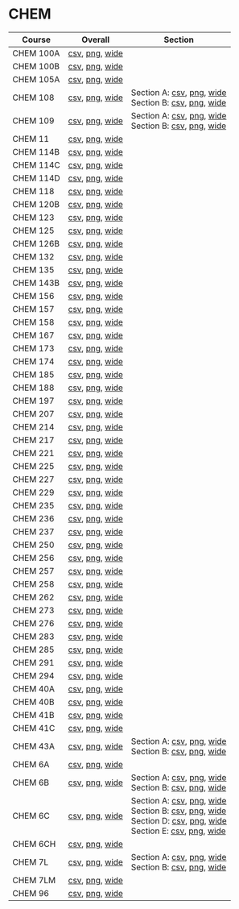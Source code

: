 # CHEM

| Course | Overall | Section |
| ------ | ------- | ------- |
| CHEM 100A | [csv](https://github.com/UCSD-Historical-Enrollment-Data/2025Spring/blob/main/overall/CHEM%20100A.csv), [png](https://raw.githubusercontent.com/UCSD-Historical-Enrollment-Data/2025Spring/main/plot_overall/CHEM%20100A.png), [wide](https://raw.githubusercontent.com/UCSD-Historical-Enrollment-Data/2025Spring/main/plot_overall_wide/CHEM%20100A.png) |  |
| CHEM 100B | [csv](https://github.com/UCSD-Historical-Enrollment-Data/2025Spring/blob/main/overall/CHEM%20100B.csv), [png](https://raw.githubusercontent.com/UCSD-Historical-Enrollment-Data/2025Spring/main/plot_overall/CHEM%20100B.png), [wide](https://raw.githubusercontent.com/UCSD-Historical-Enrollment-Data/2025Spring/main/plot_overall_wide/CHEM%20100B.png) |  |
| CHEM 105A | [csv](https://github.com/UCSD-Historical-Enrollment-Data/2025Spring/blob/main/overall/CHEM%20105A.csv), [png](https://raw.githubusercontent.com/UCSD-Historical-Enrollment-Data/2025Spring/main/plot_overall/CHEM%20105A.png), [wide](https://raw.githubusercontent.com/UCSD-Historical-Enrollment-Data/2025Spring/main/plot_overall_wide/CHEM%20105A.png) |  |
| CHEM 108 | [csv](https://github.com/UCSD-Historical-Enrollment-Data/2025Spring/blob/main/overall/CHEM%20108.csv), [png](https://raw.githubusercontent.com/UCSD-Historical-Enrollment-Data/2025Spring/main/plot_overall/CHEM%20108.png), [wide](https://raw.githubusercontent.com/UCSD-Historical-Enrollment-Data/2025Spring/main/plot_overall_wide/CHEM%20108.png) | Section A: [csv](https://github.com/UCSD-Historical-Enrollment-Data/2025Spring/blob/main/section/CHEM%20108_A.csv), [png](https://raw.githubusercontent.com/UCSD-Historical-Enrollment-Data/2025Spring/main/plot_section/CHEM%20108_A.png), [wide](https://raw.githubusercontent.com/UCSD-Historical-Enrollment-Data/2025Spring/main/plot_section_wide/CHEM%20108_A.png)<br>Section B: [csv](https://github.com/UCSD-Historical-Enrollment-Data/2025Spring/blob/main/section/CHEM%20108_B.csv), [png](https://raw.githubusercontent.com/UCSD-Historical-Enrollment-Data/2025Spring/main/plot_section/CHEM%20108_B.png), [wide](https://raw.githubusercontent.com/UCSD-Historical-Enrollment-Data/2025Spring/main/plot_section_wide/CHEM%20108_B.png) |
| CHEM 109 | [csv](https://github.com/UCSD-Historical-Enrollment-Data/2025Spring/blob/main/overall/CHEM%20109.csv), [png](https://raw.githubusercontent.com/UCSD-Historical-Enrollment-Data/2025Spring/main/plot_overall/CHEM%20109.png), [wide](https://raw.githubusercontent.com/UCSD-Historical-Enrollment-Data/2025Spring/main/plot_overall_wide/CHEM%20109.png) | Section A: [csv](https://github.com/UCSD-Historical-Enrollment-Data/2025Spring/blob/main/section/CHEM%20109_A.csv), [png](https://raw.githubusercontent.com/UCSD-Historical-Enrollment-Data/2025Spring/main/plot_section/CHEM%20109_A.png), [wide](https://raw.githubusercontent.com/UCSD-Historical-Enrollment-Data/2025Spring/main/plot_section_wide/CHEM%20109_A.png)<br>Section B: [csv](https://github.com/UCSD-Historical-Enrollment-Data/2025Spring/blob/main/section/CHEM%20109_B.csv), [png](https://raw.githubusercontent.com/UCSD-Historical-Enrollment-Data/2025Spring/main/plot_section/CHEM%20109_B.png), [wide](https://raw.githubusercontent.com/UCSD-Historical-Enrollment-Data/2025Spring/main/plot_section_wide/CHEM%20109_B.png) |
| CHEM 11 | [csv](https://github.com/UCSD-Historical-Enrollment-Data/2025Spring/blob/main/overall/CHEM%2011.csv), [png](https://raw.githubusercontent.com/UCSD-Historical-Enrollment-Data/2025Spring/main/plot_overall/CHEM%2011.png), [wide](https://raw.githubusercontent.com/UCSD-Historical-Enrollment-Data/2025Spring/main/plot_overall_wide/CHEM%2011.png) |  |
| CHEM 114B | [csv](https://github.com/UCSD-Historical-Enrollment-Data/2025Spring/blob/main/overall/CHEM%20114B.csv), [png](https://raw.githubusercontent.com/UCSD-Historical-Enrollment-Data/2025Spring/main/plot_overall/CHEM%20114B.png), [wide](https://raw.githubusercontent.com/UCSD-Historical-Enrollment-Data/2025Spring/main/plot_overall_wide/CHEM%20114B.png) |  |
| CHEM 114C | [csv](https://github.com/UCSD-Historical-Enrollment-Data/2025Spring/blob/main/overall/CHEM%20114C.csv), [png](https://raw.githubusercontent.com/UCSD-Historical-Enrollment-Data/2025Spring/main/plot_overall/CHEM%20114C.png), [wide](https://raw.githubusercontent.com/UCSD-Historical-Enrollment-Data/2025Spring/main/plot_overall_wide/CHEM%20114C.png) |  |
| CHEM 114D | [csv](https://github.com/UCSD-Historical-Enrollment-Data/2025Spring/blob/main/overall/CHEM%20114D.csv), [png](https://raw.githubusercontent.com/UCSD-Historical-Enrollment-Data/2025Spring/main/plot_overall/CHEM%20114D.png), [wide](https://raw.githubusercontent.com/UCSD-Historical-Enrollment-Data/2025Spring/main/plot_overall_wide/CHEM%20114D.png) |  |
| CHEM 118 | [csv](https://github.com/UCSD-Historical-Enrollment-Data/2025Spring/blob/main/overall/CHEM%20118.csv), [png](https://raw.githubusercontent.com/UCSD-Historical-Enrollment-Data/2025Spring/main/plot_overall/CHEM%20118.png), [wide](https://raw.githubusercontent.com/UCSD-Historical-Enrollment-Data/2025Spring/main/plot_overall_wide/CHEM%20118.png) |  |
| CHEM 120B | [csv](https://github.com/UCSD-Historical-Enrollment-Data/2025Spring/blob/main/overall/CHEM%20120B.csv), [png](https://raw.githubusercontent.com/UCSD-Historical-Enrollment-Data/2025Spring/main/plot_overall/CHEM%20120B.png), [wide](https://raw.githubusercontent.com/UCSD-Historical-Enrollment-Data/2025Spring/main/plot_overall_wide/CHEM%20120B.png) |  |
| CHEM 123 | [csv](https://github.com/UCSD-Historical-Enrollment-Data/2025Spring/blob/main/overall/CHEM%20123.csv), [png](https://raw.githubusercontent.com/UCSD-Historical-Enrollment-Data/2025Spring/main/plot_overall/CHEM%20123.png), [wide](https://raw.githubusercontent.com/UCSD-Historical-Enrollment-Data/2025Spring/main/plot_overall_wide/CHEM%20123.png) |  |
| CHEM 125 | [csv](https://github.com/UCSD-Historical-Enrollment-Data/2025Spring/blob/main/overall/CHEM%20125.csv), [png](https://raw.githubusercontent.com/UCSD-Historical-Enrollment-Data/2025Spring/main/plot_overall/CHEM%20125.png), [wide](https://raw.githubusercontent.com/UCSD-Historical-Enrollment-Data/2025Spring/main/plot_overall_wide/CHEM%20125.png) |  |
| CHEM 126B | [csv](https://github.com/UCSD-Historical-Enrollment-Data/2025Spring/blob/main/overall/CHEM%20126B.csv), [png](https://raw.githubusercontent.com/UCSD-Historical-Enrollment-Data/2025Spring/main/plot_overall/CHEM%20126B.png), [wide](https://raw.githubusercontent.com/UCSD-Historical-Enrollment-Data/2025Spring/main/plot_overall_wide/CHEM%20126B.png) |  |
| CHEM 132 | [csv](https://github.com/UCSD-Historical-Enrollment-Data/2025Spring/blob/main/overall/CHEM%20132.csv), [png](https://raw.githubusercontent.com/UCSD-Historical-Enrollment-Data/2025Spring/main/plot_overall/CHEM%20132.png), [wide](https://raw.githubusercontent.com/UCSD-Historical-Enrollment-Data/2025Spring/main/plot_overall_wide/CHEM%20132.png) |  |
| CHEM 135 | [csv](https://github.com/UCSD-Historical-Enrollment-Data/2025Spring/blob/main/overall/CHEM%20135.csv), [png](https://raw.githubusercontent.com/UCSD-Historical-Enrollment-Data/2025Spring/main/plot_overall/CHEM%20135.png), [wide](https://raw.githubusercontent.com/UCSD-Historical-Enrollment-Data/2025Spring/main/plot_overall_wide/CHEM%20135.png) |  |
| CHEM 143B | [csv](https://github.com/UCSD-Historical-Enrollment-Data/2025Spring/blob/main/overall/CHEM%20143B.csv), [png](https://raw.githubusercontent.com/UCSD-Historical-Enrollment-Data/2025Spring/main/plot_overall/CHEM%20143B.png), [wide](https://raw.githubusercontent.com/UCSD-Historical-Enrollment-Data/2025Spring/main/plot_overall_wide/CHEM%20143B.png) |  |
| CHEM 156 | [csv](https://github.com/UCSD-Historical-Enrollment-Data/2025Spring/blob/main/overall/CHEM%20156.csv), [png](https://raw.githubusercontent.com/UCSD-Historical-Enrollment-Data/2025Spring/main/plot_overall/CHEM%20156.png), [wide](https://raw.githubusercontent.com/UCSD-Historical-Enrollment-Data/2025Spring/main/plot_overall_wide/CHEM%20156.png) |  |
| CHEM 157 | [csv](https://github.com/UCSD-Historical-Enrollment-Data/2025Spring/blob/main/overall/CHEM%20157.csv), [png](https://raw.githubusercontent.com/UCSD-Historical-Enrollment-Data/2025Spring/main/plot_overall/CHEM%20157.png), [wide](https://raw.githubusercontent.com/UCSD-Historical-Enrollment-Data/2025Spring/main/plot_overall_wide/CHEM%20157.png) |  |
| CHEM 158 | [csv](https://github.com/UCSD-Historical-Enrollment-Data/2025Spring/blob/main/overall/CHEM%20158.csv), [png](https://raw.githubusercontent.com/UCSD-Historical-Enrollment-Data/2025Spring/main/plot_overall/CHEM%20158.png), [wide](https://raw.githubusercontent.com/UCSD-Historical-Enrollment-Data/2025Spring/main/plot_overall_wide/CHEM%20158.png) |  |
| CHEM 167 | [csv](https://github.com/UCSD-Historical-Enrollment-Data/2025Spring/blob/main/overall/CHEM%20167.csv), [png](https://raw.githubusercontent.com/UCSD-Historical-Enrollment-Data/2025Spring/main/plot_overall/CHEM%20167.png), [wide](https://raw.githubusercontent.com/UCSD-Historical-Enrollment-Data/2025Spring/main/plot_overall_wide/CHEM%20167.png) |  |
| CHEM 173 | [csv](https://github.com/UCSD-Historical-Enrollment-Data/2025Spring/blob/main/overall/CHEM%20173.csv), [png](https://raw.githubusercontent.com/UCSD-Historical-Enrollment-Data/2025Spring/main/plot_overall/CHEM%20173.png), [wide](https://raw.githubusercontent.com/UCSD-Historical-Enrollment-Data/2025Spring/main/plot_overall_wide/CHEM%20173.png) |  |
| CHEM 174 | [csv](https://github.com/UCSD-Historical-Enrollment-Data/2025Spring/blob/main/overall/CHEM%20174.csv), [png](https://raw.githubusercontent.com/UCSD-Historical-Enrollment-Data/2025Spring/main/plot_overall/CHEM%20174.png), [wide](https://raw.githubusercontent.com/UCSD-Historical-Enrollment-Data/2025Spring/main/plot_overall_wide/CHEM%20174.png) |  |
| CHEM 185 | [csv](https://github.com/UCSD-Historical-Enrollment-Data/2025Spring/blob/main/overall/CHEM%20185.csv), [png](https://raw.githubusercontent.com/UCSD-Historical-Enrollment-Data/2025Spring/main/plot_overall/CHEM%20185.png), [wide](https://raw.githubusercontent.com/UCSD-Historical-Enrollment-Data/2025Spring/main/plot_overall_wide/CHEM%20185.png) |  |
| CHEM 188 | [csv](https://github.com/UCSD-Historical-Enrollment-Data/2025Spring/blob/main/overall/CHEM%20188.csv), [png](https://raw.githubusercontent.com/UCSD-Historical-Enrollment-Data/2025Spring/main/plot_overall/CHEM%20188.png), [wide](https://raw.githubusercontent.com/UCSD-Historical-Enrollment-Data/2025Spring/main/plot_overall_wide/CHEM%20188.png) |  |
| CHEM 197 | [csv](https://github.com/UCSD-Historical-Enrollment-Data/2025Spring/blob/main/overall/CHEM%20197.csv), [png](https://raw.githubusercontent.com/UCSD-Historical-Enrollment-Data/2025Spring/main/plot_overall/CHEM%20197.png), [wide](https://raw.githubusercontent.com/UCSD-Historical-Enrollment-Data/2025Spring/main/plot_overall_wide/CHEM%20197.png) |  |
| CHEM 207 | [csv](https://github.com/UCSD-Historical-Enrollment-Data/2025Spring/blob/main/overall/CHEM%20207.csv), [png](https://raw.githubusercontent.com/UCSD-Historical-Enrollment-Data/2025Spring/main/plot_overall/CHEM%20207.png), [wide](https://raw.githubusercontent.com/UCSD-Historical-Enrollment-Data/2025Spring/main/plot_overall_wide/CHEM%20207.png) |  |
| CHEM 214 | [csv](https://github.com/UCSD-Historical-Enrollment-Data/2025Spring/blob/main/overall/CHEM%20214.csv), [png](https://raw.githubusercontent.com/UCSD-Historical-Enrollment-Data/2025Spring/main/plot_overall/CHEM%20214.png), [wide](https://raw.githubusercontent.com/UCSD-Historical-Enrollment-Data/2025Spring/main/plot_overall_wide/CHEM%20214.png) |  |
| CHEM 217 | [csv](https://github.com/UCSD-Historical-Enrollment-Data/2025Spring/blob/main/overall/CHEM%20217.csv), [png](https://raw.githubusercontent.com/UCSD-Historical-Enrollment-Data/2025Spring/main/plot_overall/CHEM%20217.png), [wide](https://raw.githubusercontent.com/UCSD-Historical-Enrollment-Data/2025Spring/main/plot_overall_wide/CHEM%20217.png) |  |
| CHEM 221 | [csv](https://github.com/UCSD-Historical-Enrollment-Data/2025Spring/blob/main/overall/CHEM%20221.csv), [png](https://raw.githubusercontent.com/UCSD-Historical-Enrollment-Data/2025Spring/main/plot_overall/CHEM%20221.png), [wide](https://raw.githubusercontent.com/UCSD-Historical-Enrollment-Data/2025Spring/main/plot_overall_wide/CHEM%20221.png) |  |
| CHEM 225 | [csv](https://github.com/UCSD-Historical-Enrollment-Data/2025Spring/blob/main/overall/CHEM%20225.csv), [png](https://raw.githubusercontent.com/UCSD-Historical-Enrollment-Data/2025Spring/main/plot_overall/CHEM%20225.png), [wide](https://raw.githubusercontent.com/UCSD-Historical-Enrollment-Data/2025Spring/main/plot_overall_wide/CHEM%20225.png) |  |
| CHEM 227 | [csv](https://github.com/UCSD-Historical-Enrollment-Data/2025Spring/blob/main/overall/CHEM%20227.csv), [png](https://raw.githubusercontent.com/UCSD-Historical-Enrollment-Data/2025Spring/main/plot_overall/CHEM%20227.png), [wide](https://raw.githubusercontent.com/UCSD-Historical-Enrollment-Data/2025Spring/main/plot_overall_wide/CHEM%20227.png) |  |
| CHEM 229 | [csv](https://github.com/UCSD-Historical-Enrollment-Data/2025Spring/blob/main/overall/CHEM%20229.csv), [png](https://raw.githubusercontent.com/UCSD-Historical-Enrollment-Data/2025Spring/main/plot_overall/CHEM%20229.png), [wide](https://raw.githubusercontent.com/UCSD-Historical-Enrollment-Data/2025Spring/main/plot_overall_wide/CHEM%20229.png) |  |
| CHEM 235 | [csv](https://github.com/UCSD-Historical-Enrollment-Data/2025Spring/blob/main/overall/CHEM%20235.csv), [png](https://raw.githubusercontent.com/UCSD-Historical-Enrollment-Data/2025Spring/main/plot_overall/CHEM%20235.png), [wide](https://raw.githubusercontent.com/UCSD-Historical-Enrollment-Data/2025Spring/main/plot_overall_wide/CHEM%20235.png) |  |
| CHEM 236 | [csv](https://github.com/UCSD-Historical-Enrollment-Data/2025Spring/blob/main/overall/CHEM%20236.csv), [png](https://raw.githubusercontent.com/UCSD-Historical-Enrollment-Data/2025Spring/main/plot_overall/CHEM%20236.png), [wide](https://raw.githubusercontent.com/UCSD-Historical-Enrollment-Data/2025Spring/main/plot_overall_wide/CHEM%20236.png) |  |
| CHEM 237 | [csv](https://github.com/UCSD-Historical-Enrollment-Data/2025Spring/blob/main/overall/CHEM%20237.csv), [png](https://raw.githubusercontent.com/UCSD-Historical-Enrollment-Data/2025Spring/main/plot_overall/CHEM%20237.png), [wide](https://raw.githubusercontent.com/UCSD-Historical-Enrollment-Data/2025Spring/main/plot_overall_wide/CHEM%20237.png) |  |
| CHEM 250 | [csv](https://github.com/UCSD-Historical-Enrollment-Data/2025Spring/blob/main/overall/CHEM%20250.csv), [png](https://raw.githubusercontent.com/UCSD-Historical-Enrollment-Data/2025Spring/main/plot_overall/CHEM%20250.png), [wide](https://raw.githubusercontent.com/UCSD-Historical-Enrollment-Data/2025Spring/main/plot_overall_wide/CHEM%20250.png) |  |
| CHEM 256 | [csv](https://github.com/UCSD-Historical-Enrollment-Data/2025Spring/blob/main/overall/CHEM%20256.csv), [png](https://raw.githubusercontent.com/UCSD-Historical-Enrollment-Data/2025Spring/main/plot_overall/CHEM%20256.png), [wide](https://raw.githubusercontent.com/UCSD-Historical-Enrollment-Data/2025Spring/main/plot_overall_wide/CHEM%20256.png) |  |
| CHEM 257 | [csv](https://github.com/UCSD-Historical-Enrollment-Data/2025Spring/blob/main/overall/CHEM%20257.csv), [png](https://raw.githubusercontent.com/UCSD-Historical-Enrollment-Data/2025Spring/main/plot_overall/CHEM%20257.png), [wide](https://raw.githubusercontent.com/UCSD-Historical-Enrollment-Data/2025Spring/main/plot_overall_wide/CHEM%20257.png) |  |
| CHEM 258 | [csv](https://github.com/UCSD-Historical-Enrollment-Data/2025Spring/blob/main/overall/CHEM%20258.csv), [png](https://raw.githubusercontent.com/UCSD-Historical-Enrollment-Data/2025Spring/main/plot_overall/CHEM%20258.png), [wide](https://raw.githubusercontent.com/UCSD-Historical-Enrollment-Data/2025Spring/main/plot_overall_wide/CHEM%20258.png) |  |
| CHEM 262 | [csv](https://github.com/UCSD-Historical-Enrollment-Data/2025Spring/blob/main/overall/CHEM%20262.csv), [png](https://raw.githubusercontent.com/UCSD-Historical-Enrollment-Data/2025Spring/main/plot_overall/CHEM%20262.png), [wide](https://raw.githubusercontent.com/UCSD-Historical-Enrollment-Data/2025Spring/main/plot_overall_wide/CHEM%20262.png) |  |
| CHEM 273 | [csv](https://github.com/UCSD-Historical-Enrollment-Data/2025Spring/blob/main/overall/CHEM%20273.csv), [png](https://raw.githubusercontent.com/UCSD-Historical-Enrollment-Data/2025Spring/main/plot_overall/CHEM%20273.png), [wide](https://raw.githubusercontent.com/UCSD-Historical-Enrollment-Data/2025Spring/main/plot_overall_wide/CHEM%20273.png) |  |
| CHEM 276 | [csv](https://github.com/UCSD-Historical-Enrollment-Data/2025Spring/blob/main/overall/CHEM%20276.csv), [png](https://raw.githubusercontent.com/UCSD-Historical-Enrollment-Data/2025Spring/main/plot_overall/CHEM%20276.png), [wide](https://raw.githubusercontent.com/UCSD-Historical-Enrollment-Data/2025Spring/main/plot_overall_wide/CHEM%20276.png) |  |
| CHEM 283 | [csv](https://github.com/UCSD-Historical-Enrollment-Data/2025Spring/blob/main/overall/CHEM%20283.csv), [png](https://raw.githubusercontent.com/UCSD-Historical-Enrollment-Data/2025Spring/main/plot_overall/CHEM%20283.png), [wide](https://raw.githubusercontent.com/UCSD-Historical-Enrollment-Data/2025Spring/main/plot_overall_wide/CHEM%20283.png) |  |
| CHEM 285 | [csv](https://github.com/UCSD-Historical-Enrollment-Data/2025Spring/blob/main/overall/CHEM%20285.csv), [png](https://raw.githubusercontent.com/UCSD-Historical-Enrollment-Data/2025Spring/main/plot_overall/CHEM%20285.png), [wide](https://raw.githubusercontent.com/UCSD-Historical-Enrollment-Data/2025Spring/main/plot_overall_wide/CHEM%20285.png) |  |
| CHEM 291 | [csv](https://github.com/UCSD-Historical-Enrollment-Data/2025Spring/blob/main/overall/CHEM%20291.csv), [png](https://raw.githubusercontent.com/UCSD-Historical-Enrollment-Data/2025Spring/main/plot_overall/CHEM%20291.png), [wide](https://raw.githubusercontent.com/UCSD-Historical-Enrollment-Data/2025Spring/main/plot_overall_wide/CHEM%20291.png) |  |
| CHEM 294 | [csv](https://github.com/UCSD-Historical-Enrollment-Data/2025Spring/blob/main/overall/CHEM%20294.csv), [png](https://raw.githubusercontent.com/UCSD-Historical-Enrollment-Data/2025Spring/main/plot_overall/CHEM%20294.png), [wide](https://raw.githubusercontent.com/UCSD-Historical-Enrollment-Data/2025Spring/main/plot_overall_wide/CHEM%20294.png) |  |
| CHEM 40A | [csv](https://github.com/UCSD-Historical-Enrollment-Data/2025Spring/blob/main/overall/CHEM%2040A.csv), [png](https://raw.githubusercontent.com/UCSD-Historical-Enrollment-Data/2025Spring/main/plot_overall/CHEM%2040A.png), [wide](https://raw.githubusercontent.com/UCSD-Historical-Enrollment-Data/2025Spring/main/plot_overall_wide/CHEM%2040A.png) |  |
| CHEM 40B | [csv](https://github.com/UCSD-Historical-Enrollment-Data/2025Spring/blob/main/overall/CHEM%2040B.csv), [png](https://raw.githubusercontent.com/UCSD-Historical-Enrollment-Data/2025Spring/main/plot_overall/CHEM%2040B.png), [wide](https://raw.githubusercontent.com/UCSD-Historical-Enrollment-Data/2025Spring/main/plot_overall_wide/CHEM%2040B.png) |  |
| CHEM 41B | [csv](https://github.com/UCSD-Historical-Enrollment-Data/2025Spring/blob/main/overall/CHEM%2041B.csv), [png](https://raw.githubusercontent.com/UCSD-Historical-Enrollment-Data/2025Spring/main/plot_overall/CHEM%2041B.png), [wide](https://raw.githubusercontent.com/UCSD-Historical-Enrollment-Data/2025Spring/main/plot_overall_wide/CHEM%2041B.png) |  |
| CHEM 41C | [csv](https://github.com/UCSD-Historical-Enrollment-Data/2025Spring/blob/main/overall/CHEM%2041C.csv), [png](https://raw.githubusercontent.com/UCSD-Historical-Enrollment-Data/2025Spring/main/plot_overall/CHEM%2041C.png), [wide](https://raw.githubusercontent.com/UCSD-Historical-Enrollment-Data/2025Spring/main/plot_overall_wide/CHEM%2041C.png) |  |
| CHEM 43A | [csv](https://github.com/UCSD-Historical-Enrollment-Data/2025Spring/blob/main/overall/CHEM%2043A.csv), [png](https://raw.githubusercontent.com/UCSD-Historical-Enrollment-Data/2025Spring/main/plot_overall/CHEM%2043A.png), [wide](https://raw.githubusercontent.com/UCSD-Historical-Enrollment-Data/2025Spring/main/plot_overall_wide/CHEM%2043A.png) | Section A: [csv](https://github.com/UCSD-Historical-Enrollment-Data/2025Spring/blob/main/section/CHEM%2043A_A.csv), [png](https://raw.githubusercontent.com/UCSD-Historical-Enrollment-Data/2025Spring/main/plot_section/CHEM%2043A_A.png), [wide](https://raw.githubusercontent.com/UCSD-Historical-Enrollment-Data/2025Spring/main/plot_section_wide/CHEM%2043A_A.png)<br>Section B: [csv](https://github.com/UCSD-Historical-Enrollment-Data/2025Spring/blob/main/section/CHEM%2043A_B.csv), [png](https://raw.githubusercontent.com/UCSD-Historical-Enrollment-Data/2025Spring/main/plot_section/CHEM%2043A_B.png), [wide](https://raw.githubusercontent.com/UCSD-Historical-Enrollment-Data/2025Spring/main/plot_section_wide/CHEM%2043A_B.png) |
| CHEM 6A | [csv](https://github.com/UCSD-Historical-Enrollment-Data/2025Spring/blob/main/overall/CHEM%206A.csv), [png](https://raw.githubusercontent.com/UCSD-Historical-Enrollment-Data/2025Spring/main/plot_overall/CHEM%206A.png), [wide](https://raw.githubusercontent.com/UCSD-Historical-Enrollment-Data/2025Spring/main/plot_overall_wide/CHEM%206A.png) |  |
| CHEM 6B | [csv](https://github.com/UCSD-Historical-Enrollment-Data/2025Spring/blob/main/overall/CHEM%206B.csv), [png](https://raw.githubusercontent.com/UCSD-Historical-Enrollment-Data/2025Spring/main/plot_overall/CHEM%206B.png), [wide](https://raw.githubusercontent.com/UCSD-Historical-Enrollment-Data/2025Spring/main/plot_overall_wide/CHEM%206B.png) | Section A: [csv](https://github.com/UCSD-Historical-Enrollment-Data/2025Spring/blob/main/section/CHEM%206B_A.csv), [png](https://raw.githubusercontent.com/UCSD-Historical-Enrollment-Data/2025Spring/main/plot_section/CHEM%206B_A.png), [wide](https://raw.githubusercontent.com/UCSD-Historical-Enrollment-Data/2025Spring/main/plot_section_wide/CHEM%206B_A.png)<br>Section B: [csv](https://github.com/UCSD-Historical-Enrollment-Data/2025Spring/blob/main/section/CHEM%206B_B.csv), [png](https://raw.githubusercontent.com/UCSD-Historical-Enrollment-Data/2025Spring/main/plot_section/CHEM%206B_B.png), [wide](https://raw.githubusercontent.com/UCSD-Historical-Enrollment-Data/2025Spring/main/plot_section_wide/CHEM%206B_B.png) |
| CHEM 6C | [csv](https://github.com/UCSD-Historical-Enrollment-Data/2025Spring/blob/main/overall/CHEM%206C.csv), [png](https://raw.githubusercontent.com/UCSD-Historical-Enrollment-Data/2025Spring/main/plot_overall/CHEM%206C.png), [wide](https://raw.githubusercontent.com/UCSD-Historical-Enrollment-Data/2025Spring/main/plot_overall_wide/CHEM%206C.png) | Section A: [csv](https://github.com/UCSD-Historical-Enrollment-Data/2025Spring/blob/main/section/CHEM%206C_A.csv), [png](https://raw.githubusercontent.com/UCSD-Historical-Enrollment-Data/2025Spring/main/plot_section/CHEM%206C_A.png), [wide](https://raw.githubusercontent.com/UCSD-Historical-Enrollment-Data/2025Spring/main/plot_section_wide/CHEM%206C_A.png)<br>Section B: [csv](https://github.com/UCSD-Historical-Enrollment-Data/2025Spring/blob/main/section/CHEM%206C_B.csv), [png](https://raw.githubusercontent.com/UCSD-Historical-Enrollment-Data/2025Spring/main/plot_section/CHEM%206C_B.png), [wide](https://raw.githubusercontent.com/UCSD-Historical-Enrollment-Data/2025Spring/main/plot_section_wide/CHEM%206C_B.png)<br>Section D: [csv](https://github.com/UCSD-Historical-Enrollment-Data/2025Spring/blob/main/section/CHEM%206C_D.csv), [png](https://raw.githubusercontent.com/UCSD-Historical-Enrollment-Data/2025Spring/main/plot_section/CHEM%206C_D.png), [wide](https://raw.githubusercontent.com/UCSD-Historical-Enrollment-Data/2025Spring/main/plot_section_wide/CHEM%206C_D.png)<br>Section E: [csv](https://github.com/UCSD-Historical-Enrollment-Data/2025Spring/blob/main/section/CHEM%206C_E.csv), [png](https://raw.githubusercontent.com/UCSD-Historical-Enrollment-Data/2025Spring/main/plot_section/CHEM%206C_E.png), [wide](https://raw.githubusercontent.com/UCSD-Historical-Enrollment-Data/2025Spring/main/plot_section_wide/CHEM%206C_E.png) |
| CHEM 6CH | [csv](https://github.com/UCSD-Historical-Enrollment-Data/2025Spring/blob/main/overall/CHEM%206CH.csv), [png](https://raw.githubusercontent.com/UCSD-Historical-Enrollment-Data/2025Spring/main/plot_overall/CHEM%206CH.png), [wide](https://raw.githubusercontent.com/UCSD-Historical-Enrollment-Data/2025Spring/main/plot_overall_wide/CHEM%206CH.png) |  |
| CHEM 7L | [csv](https://github.com/UCSD-Historical-Enrollment-Data/2025Spring/blob/main/overall/CHEM%207L.csv), [png](https://raw.githubusercontent.com/UCSD-Historical-Enrollment-Data/2025Spring/main/plot_overall/CHEM%207L.png), [wide](https://raw.githubusercontent.com/UCSD-Historical-Enrollment-Data/2025Spring/main/plot_overall_wide/CHEM%207L.png) | Section A: [csv](https://github.com/UCSD-Historical-Enrollment-Data/2025Spring/blob/main/section/CHEM%207L_A.csv), [png](https://raw.githubusercontent.com/UCSD-Historical-Enrollment-Data/2025Spring/main/plot_section/CHEM%207L_A.png), [wide](https://raw.githubusercontent.com/UCSD-Historical-Enrollment-Data/2025Spring/main/plot_section_wide/CHEM%207L_A.png)<br>Section B: [csv](https://github.com/UCSD-Historical-Enrollment-Data/2025Spring/blob/main/section/CHEM%207L_B.csv), [png](https://raw.githubusercontent.com/UCSD-Historical-Enrollment-Data/2025Spring/main/plot_section/CHEM%207L_B.png), [wide](https://raw.githubusercontent.com/UCSD-Historical-Enrollment-Data/2025Spring/main/plot_section_wide/CHEM%207L_B.png) |
| CHEM 7LM | [csv](https://github.com/UCSD-Historical-Enrollment-Data/2025Spring/blob/main/overall/CHEM%207LM.csv), [png](https://raw.githubusercontent.com/UCSD-Historical-Enrollment-Data/2025Spring/main/plot_overall/CHEM%207LM.png), [wide](https://raw.githubusercontent.com/UCSD-Historical-Enrollment-Data/2025Spring/main/plot_overall_wide/CHEM%207LM.png) |  |
| CHEM 96 | [csv](https://github.com/UCSD-Historical-Enrollment-Data/2025Spring/blob/main/overall/CHEM%2096.csv), [png](https://raw.githubusercontent.com/UCSD-Historical-Enrollment-Data/2025Spring/main/plot_overall/CHEM%2096.png), [wide](https://raw.githubusercontent.com/UCSD-Historical-Enrollment-Data/2025Spring/main/plot_overall_wide/CHEM%2096.png) |  |
